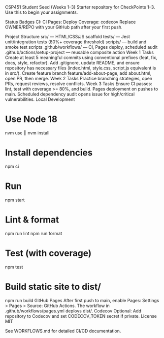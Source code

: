 CSP451 Student Seed (Weeks 1–3)
Starter repository for CheckPoints 1–3. Use this to begin your assignments.

Status Badges
CI: CI
Pages: Deploy
Coverage: codecov
Replace OWNER/REPO with your GitHub path after your first push.

Project Structure
src/ — HTML/CSS/JS scaffold
tests/ — Jest unit/integration tests (80%+ coverage threshold)
scripts/ — build and smoke test scripts
.github/workflows/ — CI, Pages deploy, scheduled audit
.github/actions/setup-project — reusable composite action
Week 1 Tasks
Create at least 5 meaningful commits using conventional prefixes (feat, fix, docs, style, refactor).
Add .gitignore, update README, and ensure repository has necessary files (index.html, style.css, script.js equivalent is in src/).
Create feature branch feature/add-about-page, add about.html, open PR, then merge.
Week 2 Tasks
Practice branching strategies, open PRs, request reviews, resolve conflicts.
Week 3 Tasks
Ensure CI passes: lint, test with coverage >= 80%, and build.
Pages deployment on pushes to main.
Scheduled dependency audit opens issue for high/critical vulnerabilities.
Local Development
# Use Node 18
nvm use || nvm install

# Install dependencies
npm ci

# Run
npm start

# Lint & format
npm run lint
npm run format

# Test (with coverage)
npm test

# Build static site to dist/
npm run build
GitHub Pages
After first push to main, enable Pages: Settings > Pages > Source: GitHub Actions.
The workflow in .github/workflows/pages.yml deploys dist/.
Codecov
Optional: Add repository to Codecov and set CODECOV_TOKEN secret if private.
License
MIT

See WORKFLOWS.md for detailed CI/CD documentation.
